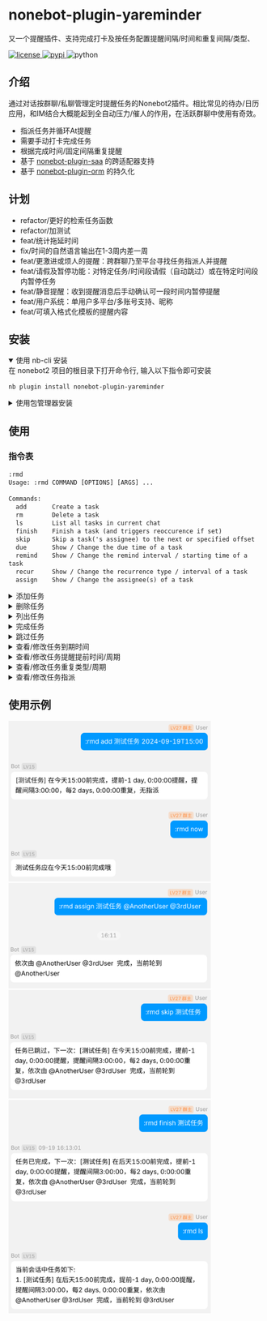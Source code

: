 # nonebot-plugin-yareminder

又一个提醒插件、支持完成打卡及按任务配置提醒间隔/时间和重复间隔/类型、

<a href="./LICENSE">
    <img src="https://img.shields.io/github/license/yao-yun/nonebot-plugin-yareminder.svg" alt="license">
</a>
<a href="https://pypi.python.org/pypi/nonebot-plugin-yareminder">
    <img src="https://img.shields.io/pypi/v/nonebot-plugin-yareminder.svg" alt="pypi">
</a>
<img src="https://img.shields.io/badge/python-3.9+-blue.svg" alt="python">

</div>


## 介绍

通过对话按群聊/私聊管理定时提醒任务的Nonebot2插件。相比常见的待办/日历应用，和IM结合大概能起到全自动压力/催人的作用，在活跃群聊中使用有奇效。

- 指派任务并循环At提醒
- 需要手动打卡完成任务
- 根据完成时间/固定间隔重复提醒
- 基于 [nonebot-plugin-saa](https://github.com/MountainDash/nonebot-plugin-send-anything-anywhere) 的跨适配器支持
- 基于 [nonebot-plugin-orm](https://github.com/nonebot/plugin-orm) 的持久化

## 计划

- refactor/更好的检索任务函数
- refactor/加测试
- feat/统计拖延时间
- fix/时间的自然语言输出在1-3周内差一周
- feat/更激进或烦人的提醒：跨群聊乃至平台寻找任务指派人并提醒
- feat/请假及暂停功能：对特定任务/时间段请假（自动跳过）或在特定时间段内暂停任务
- feat/静音提醒：收到提醒消息后手动确认可一段时间内暂停提醒
- feat/用户系统：单用户多平台/多账号支持、昵称
- feat/可填入格式化模板的提醒内容

## 安装

<details open>
<summary>使用 nb-cli 安装</summary>
在 nonebot2 项目的根目录下打开命令行, 输入以下指令即可安装

    nb plugin install nonebot-plugin-yareminder

</details>

<details>
<summary>使用包管理器安装</summary>
在 nonebot2 项目的插件目录下, 打开命令行, 根据你使用的包管理器, 输入相应的安装命令

<details>
<summary>pip</summary>

    pip install nonebot-plugin-yareminder
</details>
<details>
<summary>pdm</summary>

    pdm add nonebot-plugin-yareminder
</details>
<details>
<summary>poetry</summary>

    poetry add nonebot-plugin-yareminder
</details>
<details>
<summary>conda</summary>

    conda install nonebot-plugin-yareminder
</details>

打开 nonebot2 项目根目录下的 `pyproject.toml` 文件, 在 `[tool.nonebot]` 部分追加写入

    plugins = ["nonebot_plugin_yareminder"]

</details>

## 使用
### 指令表

```commandline
:rmd
Usage: :rmd COMMAND [OPTIONS] [ARGS] ...

Commands:
  add       Create a task
  rm        Delete a task
  ls        List all tasks in current chat
  finish    Finish a task (and triggers reoccurence if set)
  skip      Skip a task('s assignee) to the next or specified offset
  due       Show / Change the due time of a task
  remind    Show / Change the remind interval / starting time of a task
  recur     Show / Change the recurrence type / interval of a task
  assign    Show / Change the assignee(s) of a task
```

<details>
<summary>添加任务</summary>

```commandline
:rmd add
Usage: :rmd add TASK_NAME DUE_TIME [OPTIONS]

Options:
-i | --remind-interval <datetime_str>       Specify remind interval
-o | --remind-offset XdXhXmXs               Specify when to begin reminding relative to due time
-t | --recur-type OnFinish|Regular|Never    Specify recurrence type
-r | --recur-interval XdXhXmXs              Specify recurrence interval

```
</details>

<details>
<summary>删除任务</summary>

```commandline
:rmd rm
Usage: :rmd rm TASK_NAME
```

</details>

<details>
<summary>列出任务</summary>

```commandline
:rmd ls
Usage: :rmd ls
```

</details>

<details>
<summary>完成任务</summary>

```commandline
:rmd finish
Usage: :rmd finish [TASK_NAME]
```

</details>

<details>
<summary>跳过任务</summary>

```commandline
:rmd skip
Usage: rmd skip [TASK_NAME] [OPTIONS]

Options:
--offset n    Skip to the nth assignee after the current one
```

</details>

<details>

<summary>查看/修改任务到期时间</summary>

```commandline
:rmd due
Usage: rmd due TASK_NAME [OPTIONS]

Options:
--shift XdXhXmXs        shift the due time by a time range
--set <datetime_str>    set the due time directly
```

</details>

<details>
<summary>查看/修改任务提醒提前时间/周期</summary>

```commandline
:rmd remind
Usage: rmd remind TASK_NAME [OPTIONS]

Options:
-o|--offset +/-XdXhXmXs set how long to remind in advance of due time
-i|--interval XdXhXmXs  set remind interval
```


</details>

<details>
<summary>查看/修改任务重复类型/周期</summary>

```commandline
:rmd recur
Usage: rmd recur TASK_NAME [OPTIONS]

Options:
-t|--type OnFinish|Regular|Never    set recurrence type 
-i|--interval XdXhXmXs              set recurrence interval
```

</details>

<details>
<summary>查看/修改任务指派</summary>

```commandline
:rmd assign
Usage: rmd assign TASK_NAME [OPTIONS] [AT1] [AT2] ...

Options:
-r|--rm     instead of add, remove assignees in ats from specified task
```

</details>

## 使用示例

<img src="./doc/image/example1.png" width="400">
<img src="./doc/image/example2.png" width="400">
<img src="./doc/image/example3.png" width="400">
<img src="./doc/image/example4.png" width="400">
